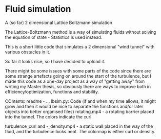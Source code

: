 # Fluid simulation
 A (so far) 2 dimensional Lattice Boltzmann simulation


 The Lattice-Boltzmann method is a way of simulating fluids without solving the equation of state - Statistics is used instead.

 This is a short little code that simulates a 2 dimensional "wind tunnel" with various obstacles in it.

So far it looks nice, so I have decided to upload it.

 There might be some issues with some parts of the code since there are some strange artefacts going on around the start of the turbulence, but I made this code as a one-day project as a way of "getting away" from writing my Master thesis, so obviously there are ways to improve both in efficiency/optimization, functions and stability.


 COntents:
 readme - ...
 lbsim.py: Code (if and when my time allows, it might grow and then it would be nice to separate the functions and/or later objects into better organised files)
 rotating.mp4 - a rotating barrier placed into the tunnel. The colors indicate the curl

turbulence_curl and -\_density.mp4 - a static wall placed in the way of the fluid, and the turbulence looks neat. The colormap is either curl or density.
